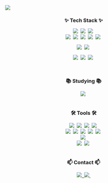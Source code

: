 <!--타이틀 부분-->
<div>
  <img src="https://github.com/user-attachments/assets/0bc25717-88b2-42ac-8863-a944fd906ea4">
</div>

<!--내용 부분-->
<h3 align="center">✨ Tech Stack ✨</h3>
<!--기술 스택-->
<div align="center">

  <!--언어 및 라이브러리-->
  <img src="https://img.shields.io/badge/python-3670A0?style=for-the-badge&logo=python&logoColor=ffdd54"/>&nbsp; <!--python-->
  <img src="https://img.shields.io/badge/HTML5-E34F26?style=for-the-badge&logo=html5&logoColor=white"/>&nbsp; <!--html-->
  <img src="https://img.shields.io/badge/CSS3-1572B6?style=for-the-badge&logo=css3&logoColor=white"/>&nbsp; <!--css-->
  <br>
  <img src="https://img.shields.io/badge/pandas-150458.svg?style=for-the-badge&logo=pandas&logoColor=white"/>&nbsp; <!--pandas-->
  <img src="https://img.shields.io/badge/numpy-4d77cf.svg?style=for-the-badge&logo=numpy&logoColor=white"/>&nbsp; <!--numpy-->
  <img src="https://img.shields.io/badge/SQLAlchemy-D71F00?style=for-the-badge&logo=sqlalchemy&logoColor=white"/>&nbsp; <!--sqlalchemy-->
  <img src="https://img.shields.io/badge/Matplotlib-11557c.svg?style=for-the-badge&logo=Matplotlib&logoColor=white"/>&nbsp; <!--matplotlib-->
  <img src="https://img.shields.io/badge/Hugging%20Face-FFD21E?style=for-the-badge&logo=huggingface&logoColor=white"/>&nbsp; <!--hugging face-->
  <!--프레임워크-->
  <img src="https://img.shields.io/badge/Django-092E20?style=for-the-badge&logo=django&logoColor=white" />&nbsp; <!--django-->
  <img src="https://img.shields.io/badge/Flask-000000?style=for-the-badge&logo=flask&logoColor=white" />&nbsp; <!--flask-->
  <!--데이터베이스-->
  <img src="https://img.shields.io/badge/PostgreSQL-4169E1?style=for-the-badge&logo=postgresql&logoColor=white" />&nbsp; <!--postgresql-->
  <img src="https://img.shields.io/badge/MySQL-4479A1?style=for-the-badge&logo=mysql&logoColor=white" />&nbsp; <!--mysql-->
  <img src="https://img.shields.io/badge/MongoDB-47A248?style=for-the-badge&logo=mongodb&logoColor=white" />&nbsp; <!--mongodb-->
</div>

<br>

<h3 align="center">📚 Studying 📚</h3>
<div align="center">
    <img src="https://img.shields.io/badge/QuickSight-232F3E?style=for-the-badge&logo=amazonwebservices&logoColor=white" />&nbsp; <!--quicksight-->
</div>

<br>

<!--tools-->
<h3 align="center">🛠 Tools 🛠</h3>

<!--개발 환경-->
<div align="center">
  <img src="https://img.shields.io/badge/VSCode-2C2C32.svg?style=for-the-badge&logo=visual-studio-code&logoColor=22ABF3" />&nbsp; <!--vs code-->
  <img src="https://img.shields.io/badge/jupyter-2C2C32.svg?style=for-the-badge&logo=jupyter&logoColor=F37726" />&nbsp; <!--jupyter-->
  <img src="https://img.shields.io/badge/Colab-2C2C32.svg?style=for-the-badge&logo=googlecolab&logoColor=F9AB00" />&nbsp; <!--colab-->
  <img src="https://img.shields.io/badge/DBeaver-382923?style=for-the-badge&logo=dbeaver&logoColor=white" />&nbsp; <!--dbeaver-->
  <br>
  <!--협업-->
  <img src="https://img.shields.io/badge/git-F05033.svg?style=for-the-badge&logo=git&logoColor=white" />&nbsp; <!--git-->
  <img src="https://img.shields.io/badge/github-181717.svg?style=for-the-badge&logo=github&logoColor=white" />&nbsp; <!--github-->
  <img src="https://img.shields.io/badge/Notion-F3F3F3.svg?style=for-the-badge&logo=notion&logoColor=black" />&nbsp; <!--notion-->
  <img src="https://img.shields.io/badge/figma-F24E1E.svg?style=for-the-badge&logo=figma&logoColor=white" />&nbsp;  <!--figma-->
  <img src="https://img.shields.io/badge/Trello-0052CC?style=for-the-badge&logo=trello&logoColor=white" />&nbsp;  <!--trello-->
  <br>
  <!--클라우드 서비스-->
  <img src="https://img.shields.io/badge/Amazon%20Web%20Services-232F3E?style=for-the-badge&logo=amazonwebservices&logoColor=white" />&nbsp; <!--aws-->
  <br>
<!--그래픽-->
  <img src="https://img.shields.io/badge/adobe%20photoshop-08253c.svg?style=for-the-badge&logo=adobe%20photoshop&logoColor=37abff" />&nbsp;  <!--photoshop-->
  <img src="https://img.shields.io/badge/adobe%20illustrator-FF9A00.svg?style=for-the-badge&logo=adobe%20illustrator&logoColor=white" />&nbsp; <!--illustrator-->
</div>

<br>

<!--연락-->
<h3 align="center">📫 Contact 📫</h3>
<div align="center">
  <a href="https://boar2234.tistory.com/">
    <img src="https://img.shields.io/badge/Tistory-FF8C00?style=for-the-badge&logo=tistory&logoColor=white" />&nbsp;
  </a>
  <a href="mailto:boar7027@gmail.com">
    <img src="https://img.shields.io/badge/boar7027@gmail.com-D14836?style=for-the-badge&logo=gmail&logoColor=white"/>&nbsp;
  </a>
</div>

